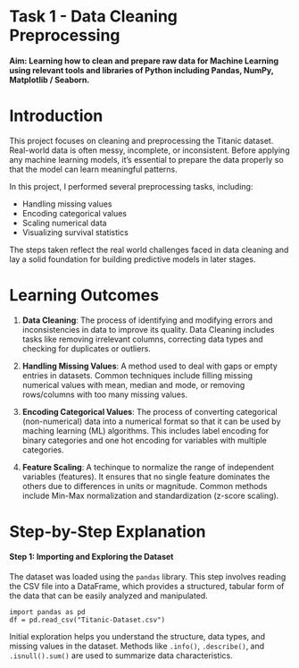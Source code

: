 # Task 1 - Data Cleaning Preprocessing
#### Aim: Learning how to clean and prepare raw data for Machine Learning using relevant tools and libraries of Python including Pandas, NumPy, Matplotlib / Seaborn.

# **Introduction**
This project focuses on cleaning and preprocessing the Titanic dataset. Real-world data is often messy, incomplete, or inconsistent. Before applying any machine learning models, it’s essential to prepare the data properly so that the model can learn meaningful patterns.

In this project, I performed several preprocessing tasks, including:
- Handling missing values
- Encoding categorical values
- Scaling numerical data
- Visualizing survival statistics

The steps taken reflect the real world challenges faced in data cleaning and lay a solid foundation for building predictive models in later stages.


# Learning Outcomes

1. **Data Cleaning**: The process of identifying and modifying errors and inconsistencies in data to improve its quality. Data Cleaning includes tasks like removing irrelevant columns, correcting data types and checking for duplicates or outliers.

2. **Handling Missing Values**: A method used to deal with gaps or empty entries in datasets. Common techniques include filling missing numerical values with mean, median and mode, or removing rows/columns with too many missing values.
3. **Encoding Categorical Values**: The process of converting categorical (non-numerical) data into a numerical format so that it can be used by maching learning (ML) algorithms. This includes label encoding for binary categories and one hot encoding for variables with multiple categories.
4. **Feature Scaling**: A techinque to normalize the range of independent variables (features). It ensures that no single feature dominates the others due to differences in units or magnitude. Common methods include Min-Max normalization and standardization (z-score scaling).


# **Step-by-Step Explanation**

#### Step 1: Importing and Exploring the Dataset
The dataset was loaded using the `pandas` library. This step involves reading the CSV file into a DataFrame, which provides a structured, tabular form of the data that can be easily analyzed and manipulated.
```
import pandas as pd
df = pd.read_csv("Titanic-Dataset.csv")
```

Initial exploration helps you understand the structure, data types, and missing values in the dataset. Methods like `.info()`, `.describe()`, and `.isnull().sum()` are used to summarize data characteristics.
